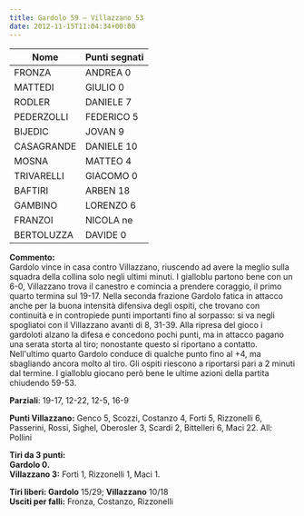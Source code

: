 ```yaml
---
title: Gardolo 59 – Villazzano 53
date: 2012-11-15T11:04:34+00:00
---
```

| **Nome** | **Punti segnati** |
| -------- | ----------------- |
| FRONZA | ANDREA 0| 
| MATTEDI | GIULIO 0| 
| RODLER | DANIELE 7| 
| PEDERZOLLI | FEDERICO 5| 
| BIJEDIC | JOVAN 9| 
| CASAGRANDE | DANIELE 10| 
| MOSNA | MATTEO 4| 
| TRIVARELLI | GIACOMO 0| 
| BAFTIRI | ARBEN 18| 
| GAMBINO | LORENZO 6| 
| FRANZOI | NICOLA ne| 
| BERTOLUZZA | DAVIDE 0| 

**Commento:**  
Gardolo vince in casa contro Villazzano, riuscendo ad avere la meglio sulla squadra della collina solo negli ultimi minuti. I gialloblu partono bene con un 6-0, Villazzano trova il canestro e comincia a prendere coraggio, il primo quarto termina sul 19-17. Nella seconda frazione Gardolo fatica in attacco anche per la buona intensità difensiva degli ospiti, che trovano con continuità e in contropiede punti importanti fino al sorpasso: si va negli spogliatoi con il Villazzano avanti di 8, 31-39. Alla ripresa del gioco i gardoloti alzano la difesa e concedono pochi punti, ma in attacco pagano una serata storta al tiro; nonostante questo si riportano a contatto. Nell'ultimo quarto Gardolo conduce di qualche punto fino al +4, ma sbagliando ancora molto al tiro. Gli ospiti riescono a riportarsi pari a 2 minuti dal termine. I gialloblu giocano però bene le ultime azioni della partita chiudendo 59-53.

**Parziali**: 19-17, 12-22, 12-5, 16-9

**Punti Villazzano:** Genco 5, Scozzi, Costanzo 4, Forti 5, Rizzonelli 6, Passerini, Rossi, Sighel, Oberosler 3, Scardi 2, Bittelleri 6, Maci 22. All: Pollini

**Tiri da 3 punti:**  
**Gardolo 0.**  
**Villazzano 3:** Forti 1, Rizzonelli 1, Maci 1.

**Tiri liberi: Gardolo** 15/29; **Villazzano** 10/18  
**Usciti per falli:** Fronza, Costanzo, Rizzonelli